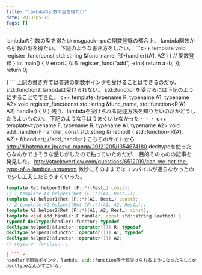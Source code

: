 ```yaml
---
title: "lambdaの引数の型を得たい"
date: 2013-05-16
Tags: []
---
```


lambdaの引数の型を得たい
msgpack-rpcの関数登録の都合上、 lambda関数から引数の型を得たい。
下記のような書き方をしたい。 ```c++ template void
register_func(const std::stiring &func_name, R(*handler)(A1, A2)) {
// 関数登録 }
int main() { // errorになる register_func(“add”,
[](int%20a,%20int%20b)->int{ return a+b; });
return 0;

} ```
上記の書き方では普通の関数ポインタを受けることはできるのだが、
std::functionとlambdaは受けられない。
std::functionを受けるには下記のようにすることでできた。
c++ template<typename R, typename A1, typename A2> void register_func(const std::string &func_name, std::function<R(A1, A2) handler) {     // }
残り、lambdaを受けられる記述方法を知りたいのだがどうしたらよいものか。
下記のような手はうまくいかなかった・・・
c++ template<typename F, typename R, typename A1, typename A2> void add_handler(F handler, const std::string &method) {     std::function<R(A1, A2)> f(handler);     //add_handler }
こちらのサイトから
http://d.hatena.ne.jp/osyo-manga/20121205/1354674180
decltypeを使ったらなんかできそうな感じがしたので粘っていたのだが、
目的そのものの記事を発見した。
http://stackoverflow.com/questions/6512019/can-we-get-the-type-of-a-lambda-argument
微妙にそのままではコンパイルが通らなかったので少し工夫したらうまくいった。
```c++ // ret template Ret helper0(Ret (F::*)(Rest…));
template Ret helper0(Ret (F::*)(Rest…) const);
// 1 template A1 helper1(Ret (F::*)(A1, Rest…));
template A1 helper1(Ret (F::*)(A1, Rest…) const);
// 2 template A2 helper2(Ret (F::*)(A1, A2, Rest…));
template A2 helper2(Ret (F::*)(A1, A2, Rest…) const);
template void add_handler(F handler, const std::string &method) {
typedef decltype(handler) functor; typedef
decltype(helper0(&functor::operator())) R; typedef
decltype(helper1(&functor::operator())) A1; typedef
decltype(helper2(&functor::operator())) A2;
// register function...

} ``` F
handlerで関数ポインタ、lambda、std::function等全部受けられるようになったらしくoverloadが不要になった。
decltypeなんかすごいな。

